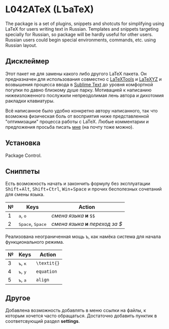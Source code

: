 # L042ATeX (LЪaTeX)

The package is a set of plugins, snippets and shotcuts for simplifying using LaTeX for users writing text in Russian. Templates and snippets targeting specially for Russian, so package will be hardly useful for other users. Russian users could begin special environments, commands, etc. using Russian layout.

## Дисклеймер
Этот пакет не для замены какого либо другого LaTeX пакета. Он предназначен для использования совместно с [LaTeXTools](https://github.com/SublimeText/LaTeXTools) и [LaTeXYZ](https://github.com/randy3k/LaTeXYZ) и возвышения процесса ввода в [Sublime Text](https://www.sublimetext.com/) до уровня комфортной погулки по давно близкому душе парку. 
Мотивацией к написанию нижеизложенного послужили непреодолимая лень автора и дихотомия ракладки клавиатуры.

Всё написанное было удобно конкретно автору написанного, так что возможна физическая боль от восприятия ниже представленной "оптимизации" процесса работы с LaTeX. Любые комментарии и предложения просьба писать [мне](https://vk.com/ka1242) (на почту тоже можно).

## Установка
Package Control.

## Сниппеты

Есть возможность начать и закончить формулу без эксплуатации <kbd>Shift</kbd>+<kbd>Alt</kbd>, <kbd>Shift</kbd>+<kbd>Ctrl</kbd>, <kbd>Win</kbd>+<kbd>Space</kbd> и прочих бесполезных сочетаний для смены языка.

№  | Keys | Action
-----|-----|------
1 | <kbd>а</kbd>, <kbd>о</kbd> | *смена языка* **и** ```$$```
2 | <kbd>Space</kbd>, <kbd>Space</kbd> | *смена языка* **и** *переход за $*

Реализована неограниченная мощь <kbd>ъ</kbd>, как намёка система для начала функционального режима. 

№  | Keys | Action
-----|-----|------
3 | <kbd>ъ</kbd>, <kbd>к</kbd> | ```\textit{}```
4 | <kbd>ъ</kbd>, <kbd>у</kbd> | ```equation```
5 | <kbd>ъ</kbd>, <kbd>а</kbd> | ```align```

## Другое
Добавлена возможность добавлять в меню ссылки на файлы, к которым хочется часто обращаться. Достаточно добавить пунктик в соответсвующий раздел **settings**.


